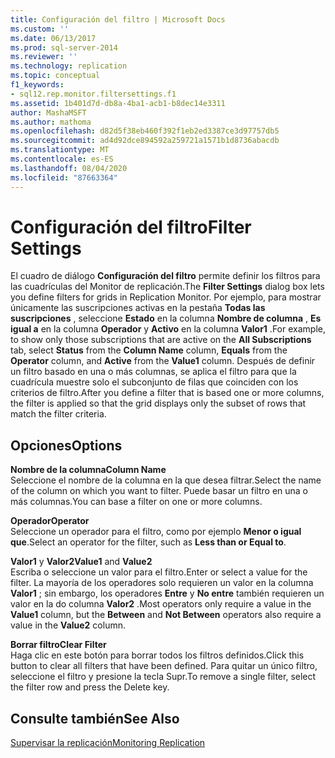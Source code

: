 ```yaml
---
title: Configuración del filtro | Microsoft Docs
ms.custom: ''
ms.date: 06/13/2017
ms.prod: sql-server-2014
ms.reviewer: ''
ms.technology: replication
ms.topic: conceptual
f1_keywords:
- sql12.rep.monitor.filtersettings.f1
ms.assetid: 1b401d7d-db8a-4ba1-acb1-b8dec14e3311
author: MashaMSFT
ms.author: mathoma
ms.openlocfilehash: d82d5f38eb460f392f1eb2ed3387ce3d97757db5
ms.sourcegitcommit: ad4d92dce894592a259721a1571b1d8736abacdb
ms.translationtype: MT
ms.contentlocale: es-ES
ms.lasthandoff: 08/04/2020
ms.locfileid: "87663364"
---
```

# <a name="filter-settings"></a><span data-ttu-id="ffcd3-102">Configuración del filtro</span><span class="sxs-lookup"><span data-stu-id="ffcd3-102">Filter Settings</span></span>
  <span data-ttu-id="ffcd3-103">El cuadro de diálogo **Configuración del filtro** permite definir los filtros para las cuadrículas del Monitor de replicación.</span><span class="sxs-lookup"><span data-stu-id="ffcd3-103">The **Filter Settings** dialog box lets you define filters for grids in Replication Monitor.</span></span> <span data-ttu-id="ffcd3-104">Por ejemplo, para mostrar únicamente las suscripciones activas en la pestaña **Todas las suscripciones** , seleccione **Estado** en la columna **Nombre de columna** , **Es igual a** en la columna **Operador** y **Activo** en la columna **Valor1** .</span><span class="sxs-lookup"><span data-stu-id="ffcd3-104">For example, to show only those subscriptions that are active on the **All Subscriptions** tab, select **Status** from the **Column Name** column, **Equals** from the **Operator** column, and **Active** from the **Value1** column.</span></span> <span data-ttu-id="ffcd3-105">Después de definir un filtro basado en una o más columnas, se aplica el filtro para que la cuadrícula muestre solo el subconjunto de filas que coinciden con los criterios de filtro.</span><span class="sxs-lookup"><span data-stu-id="ffcd3-105">After you define a filter that is based one or more columns, the filter is applied so that the grid displays only the subset of rows that match the filter criteria.</span></span>  
  
## <a name="options"></a><span data-ttu-id="ffcd3-106">Opciones</span><span class="sxs-lookup"><span data-stu-id="ffcd3-106">Options</span></span>  
 <span data-ttu-id="ffcd3-107">**Nombre de la columna**</span><span class="sxs-lookup"><span data-stu-id="ffcd3-107">**Column Name**</span></span>  
 <span data-ttu-id="ffcd3-108">Seleccione el nombre de la columna en la que desea filtrar.</span><span class="sxs-lookup"><span data-stu-id="ffcd3-108">Select the name of the column on which you want to filter.</span></span> <span data-ttu-id="ffcd3-109">Puede basar un filtro en una o más columnas.</span><span class="sxs-lookup"><span data-stu-id="ffcd3-109">You can base a filter on one or more columns.</span></span>  
  
 <span data-ttu-id="ffcd3-110">**Operador**</span><span class="sxs-lookup"><span data-stu-id="ffcd3-110">**Operator**</span></span>  
 <span data-ttu-id="ffcd3-111">Seleccione un operador para el filtro, como por ejemplo **Menor o igual que**.</span><span class="sxs-lookup"><span data-stu-id="ffcd3-111">Select an operator for the filter, such as **Less than or Equal to**.</span></span>  
  
 <span data-ttu-id="ffcd3-112">**Valor1** y **Valor2**</span><span class="sxs-lookup"><span data-stu-id="ffcd3-112">**Value1** and **Value2**</span></span>  
 <span data-ttu-id="ffcd3-113">Escriba o seleccione un valor para el filtro.</span><span class="sxs-lookup"><span data-stu-id="ffcd3-113">Enter or select a value for the filter.</span></span> <span data-ttu-id="ffcd3-114">La mayoría de los operadores solo requieren un valor en la columna **Valor1** ; sin embargo, los operadores **Entre** y **No entre** también requieren un valor en la do columna **Valor2** .</span><span class="sxs-lookup"><span data-stu-id="ffcd3-114">Most operators only require a value in the **Value1** column, but the **Between** and **Not Between** operators also require a value in the **Value2** column.</span></span>  
  
 <span data-ttu-id="ffcd3-115">**Borrar filtro**</span><span class="sxs-lookup"><span data-stu-id="ffcd3-115">**Clear Filter**</span></span>  
 <span data-ttu-id="ffcd3-116">Haga clic en este botón para borrar todos los filtros definidos.</span><span class="sxs-lookup"><span data-stu-id="ffcd3-116">Click this button to clear all filters that have been defined.</span></span> <span data-ttu-id="ffcd3-117">Para quitar un único filtro, seleccione el filtro y presione la tecla Supr.</span><span class="sxs-lookup"><span data-stu-id="ffcd3-117">To remove a single filter, select the filter row and press the Delete key.</span></span>  
  
## <a name="see-also"></a><span data-ttu-id="ffcd3-118">Consulte también</span><span class="sxs-lookup"><span data-stu-id="ffcd3-118">See Also</span></span>  
 [<span data-ttu-id="ffcd3-119">Supervisar la replicación</span><span class="sxs-lookup"><span data-stu-id="ffcd3-119">Monitoring Replication</span></span>](monitoring-replication.md)  
  
  
